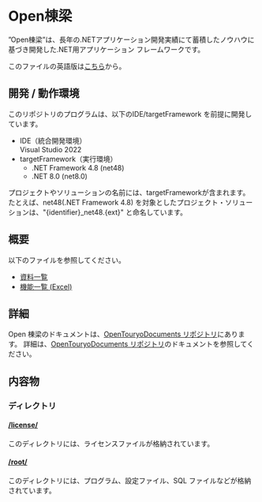 # Open棟梁
”Open棟梁”は、長年の.NETアプリケーション開発実績にて蓄積したノウハウに基づき開発した.NET用アプリケーション フレームワークです。

このファイルの英語版は[こちら](README.md)から。

## 開発 / 動作環境
このリポジトリのプログラムは、以下のIDE/targetFramework を前提に開発しています。

- IDE（統合開発環境）  
  Visual Studio 2022
- targetFramework（実行環境）
  - .NET Framework 4.8 (net48)
  - .NET 8.0 (net8.0)

プロジェクトやソリューションの名前には、targetFrameworkが含まれます。
たとえば、net48(.NET Framework 4.8) を対象としたプロジェクト・ソリューションは、"{identifier}_net48.{ext}" と命名しています。

## 概要
以下のファイルを参照してください。
 - [資料一覧](https://github.com/OpenTouryoProject/OpenTouryoDocuments/blob/master/documents/0_Introduction/ja-JP)
 - [機能一覧 (Excel)](https://github.com/OpenTouryoProject/OpenTouryoDocuments/blob/master/documents/0_Introduction/ja-JP/Functional_list.xlsx)

## 詳細
Open 棟梁のドキュメントは、[OpenTouryoDocuments リポジトリ](https://github.com/OpenTouryoProject/OpenTouryoDocuments)にあります。
詳細は、[OpenTouryoDocuments リポジトリ](https://github.com/OpenTouryoProject/OpenTouryoDocuments)のドキュメントを参照してください。

## 内容物

### ディレクトリ

#### [/license/](https://github.com/OpenTouryoProject/OpenTouryo/tree/master/license)
このディレクトリには、ライセンスファイルが格納されています。

#### [/root/](https://github.com/OpenTouryoProject/OpenTouryo/tree/master/root)
このディレクトリには、プログラム、設定ファイル、SQL ファイルなどが格納されています。
